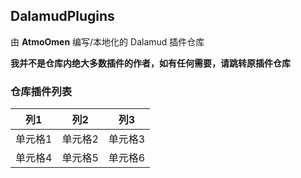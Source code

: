## DalamudPlugins
由 **AtmoOmen** 编写/本地化的 Dalamud 插件仓库

**我并不是仓库内绝大多数插件的作者，如有任何需要，请跳转原插件仓库**

### 仓库插件列表
| 列1      | 列2      | 列3      |
|----------|----------|----------|
| 单元格1  | 单元格2  | 单元格3  |
| 单元格4  | 单元格5  | 单元格6  |